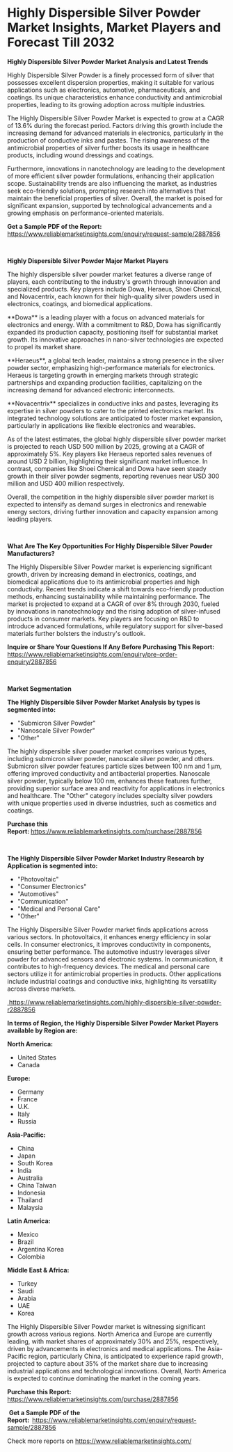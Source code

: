 <p><h1>Highly Dispersible Silver Powder Market Insights, Market Players and Forecast Till 2032</h1></p><p><strong>Highly Dispersible Silver Powder Market Analysis and Latest Trends</strong></p>
<p><p>Highly Dispersible Silver Powder is a finely processed form of silver that possesses excellent dispersion properties, making it suitable for various applications such as electronics, automotive, pharmaceuticals, and coatings. Its unique characteristics enhance conductivity and antimicrobial properties, leading to its growing adoption across multiple industries.</p><p>The Highly Dispersible Silver Powder Market is expected to grow at a CAGR of 13.6% during the forecast period. Factors driving this growth include the increasing demand for advanced materials in electronics, particularly in the production of conductive inks and pastes. The rising awareness of the antimicrobial properties of silver further boosts its usage in healthcare products, including wound dressings and coatings. </p><p>Furthermore, innovations in nanotechnology are leading to the development of more efficient silver powder formulations, enhancing their application scope. Sustainability trends are also influencing the market, as industries seek eco-friendly solutions, prompting research into alternatives that maintain the beneficial properties of silver. Overall, the market is poised for significant expansion, supported by technological advancements and a growing emphasis on performance-oriented materials.</p></p>
<p><strong>Get a Sample PDF of the Report:&nbsp;</strong> <a href="https://www.reliablemarketinsights.com/enquiry/request-sample/2887856?utm_campaign=2280&utm_medium=2&utm_source=Github&utm_content=ia&utm_term=14032025&utm_id=highly-dispersible-silver-powder">https://www.reliablemarketinsights.com/enquiry/request-sample/2887856</a></p>
<p>&nbsp;</p>
<p><strong>Highly Dispersible Silver Powder Major Market Players</strong></p>
<p><p>The highly dispersible silver powder market features a diverse range of players, each contributing to the industry's growth through innovation and specialized products. Key players include Dowa, Heraeus, Shoei Chemical, and Novacentrix, each known for their high-quality silver powders used in electronics, coatings, and biomedical applications.</p><p>**Dowa** is a leading player with a focus on advanced materials for electronics and energy. With a commitment to R&D, Dowa has significantly expanded its production capacity, positioning itself for substantial market growth. Its innovative approaches in nano-silver technologies are expected to propel its market share.</p><p>**Heraeus**, a global tech leader, maintains a strong presence in the silver powder sector, emphasizing high-performance materials for electronics. Heraeus is targeting growth in emerging markets through strategic partnerships and expanding production facilities, capitalizing on the increasing demand for advanced electronic interconnects.</p><p>**Novacentrix** specializes in conductive inks and pastes, leveraging its expertise in silver powders to cater to the printed electronics market. Its integrated technology solutions are anticipated to foster market expansion, particularly in applications like flexible electronics and wearables.</p><p>As of the latest estimates, the global highly dispersible silver powder market is projected to reach USD 500 million by 2025, growing at a CAGR of approximately 5%. Key players like Heraeus reported sales revenues of around USD 2 billion, highlighting their significant market influence. In contrast, companies like Shoei Chemical and Dowa have seen steady growth in their silver powder segments, reporting revenues near USD 300 million and USD 400 million respectively.</p><p>Overall, the competition in the highly dispersible silver powder market is expected to intensify as demand surges in electronics and renewable energy sectors, driving further innovation and capacity expansion among leading players.</p></p>
<p>&nbsp;</p>
<p><strong>What Are The Key Opportunities For Highly Dispersible Silver Powder Manufacturers?</strong></p>
<p><p>The Highly Dispersible Silver Powder market is experiencing significant growth, driven by increasing demand in electronics, coatings, and biomedical applications due to its antimicrobial properties and high conductivity. Recent trends indicate a shift towards eco-friendly production methods, enhancing sustainability while maintaining performance. The market is projected to expand at a CAGR of over 8% through 2030, fueled by innovations in nanotechnology and the rising adoption of silver-infused products in consumer markets. Key players are focusing on R&D to introduce advanced formulations, while regulatory support for silver-based materials further bolsters the industry's outlook.</p></p>
<p><strong>Inquire or Share Your Questions If Any Before Purchasing This Report:</strong> <a href="https://www.reliablemarketinsights.com/enquiry/pre-order-enquiry/2887856?utm_campaign=2280&utm_medium=2&utm_source=Github&utm_content=ia&utm_term=14032025&utm_id=highly-dispersible-silver-powder">https://www.reliablemarketinsights.com/enquiry/pre-order-enquiry/2887856</a></p>
<p>&nbsp;</p>
<p><strong>Market Segmentation</strong></p>
<p><strong>The Highly Dispersible Silver Powder Market Analysis by types is segmented into:</strong></p>
<p><ul><li>"Submicron Silver Powder"</li><li>"Nanoscale Silver Powder"</li><li>"Other"</li></ul></p>
<p><p>The highly dispersible silver powder market comprises various types, including submicron silver powder, nanoscale silver powder, and others. Submicron silver powder features particle sizes between 100 nm and 1 µm, offering improved conductivity and antibacterial properties. Nanoscale silver powder, typically below 100 nm, enhances these features further, providing superior surface area and reactivity for applications in electronics and healthcare. The "Other" category includes specialty silver powders with unique properties used in diverse industries, such as cosmetics and coatings.</p></p>
<p><strong>Purchase this Report:&nbsp;</strong><a href="https://www.reliablemarketinsights.com/purchase/2887856?utm_campaign=2280&utm_medium=2&utm_source=Github&utm_content=ia&utm_term=14032025&utm_id=highly-dispersible-silver-powder">https://www.reliablemarketinsights.com/purchase/2887856</a></p>
<p>&nbsp;</p>
<p><strong>The Highly Dispersible Silver Powder Market Industry Research by Application is segmented into:</strong></p>
<p><ul><li>"Photovoltaic"</li><li>"Consumer Electronics"</li><li>"Automotives"</li><li>"Communication"</li><li>"Medical and Personal Care"</li><li>"Other"</li></ul></p>
<p><p>The Highly Dispersible Silver Powder market finds applications across various sectors. In photovoltaics, it enhances energy efficiency in solar cells. In consumer electronics, it improves conductivity in components, ensuring better performance. The automotive industry leverages silver powder for advanced sensors and electronic systems. In communication, it contributes to high-frequency devices. The medical and personal care sectors utilize it for antimicrobial properties in products. Other applications include industrial coatings and conductive inks, highlighting its versatility across diverse markets.</p></p>
<p><a href="https://www.reliablemarketinsights.com/highly-dispersible-silver-powder-r2887856?utm_campaign=2280&utm_medium=2&utm_source=Github&utm_content=ia&utm_term=14032025&utm_id=highly-dispersible-silver-powder">&nbsp;https://www.reliablemarketinsights.com/highly-dispersible-silver-powder-r2887856</a></p>
<p><strong>In terms of Region, the Highly Dispersible Silver Powder Market Players available by Region are:</strong></p>
<p>
    <p> <strong> North America: </strong>
        <ul>
            <li>United States</li>
            <li>Canada</li>
        </ul>
        </p> 
    <p> <strong> Europe: </strong>
        <ul>
            <li>Germany</li>
            <li>France</li>
            <li>U.K.</li>
            <li>Italy</li>
            <li>Russia</li>
        </ul>
        </p> 
    <p> <strong> Asia-Pacific: </strong>
        <ul>
            <li>China</li>
            <li>Japan</li>
            <li>South Korea</li>
            <li>India</li>
            <li>Australia</li>
            <li>China Taiwan</li>
            <li>Indonesia</li>
            <li>Thailand</li>
            <li>Malaysia</li>
        </ul>
        </p> 
    <p> <strong> Latin America: </strong>
        <ul>
            <li>Mexico</li>
            <li>Brazil</li>
            <li>Argentina Korea</li>
            <li>Colombia</li>
        </ul>
        </p> 
    <p> <strong> Middle East & Africa: </strong>
        <ul>
            <li>Turkey</li>
            <li>Saudi</li>
            <li>Arabia</li>
            <li>UAE</li>
            <li>Korea</li>
        </ul>
    </p>
    </p>
<p><p>The Highly Dispersible Silver Powder market is witnessing significant growth across various regions. North America and Europe are currently leading, with market shares of approximately 30% and 25%, respectively, driven by advancements in electronics and medical applications. The Asia-Pacific region, particularly China, is anticipated to experience rapid growth, projected to capture about 35% of the market share due to increasing industrial applications and technological innovations. Overall, North America is expected to continue dominating the market in the coming years.</p></p>
<p><strong>Purchase this Report: </strong><a href="https://www.reliablemarketinsights.com/purchase/2887856?utm_campaign=2280&utm_medium=2&utm_source=Github&utm_content=ia&utm_term=14032025&utm_id=highly-dispersible-silver-powder">https://www.reliablemarketinsights.com/purchase/2887856</a></p>
<p>&nbsp;<strong>Get a Sample PDF of the Report:&nbsp;&nbsp;</strong><a href="https://www.reliablemarketinsights.com/enquiry/request-sample/2887856?utm_campaign=2280&utm_medium=2&utm_source=Github&utm_content=ia&utm_term=14032025&utm_id=highly-dispersible-silver-powder">https://www.reliablemarketinsights.com/enquiry/request-sample/2887856</a></p>
<p><strong></strong></p>
<p>Check more reports on <a href="https://www.reliablemarketinsights.com/?utm_campaign=2280&utm_medium=2&utm_source=Github&utm_content=ia&utm_term=14032025&utm_id=highly-dispersible-silver-powder">https://www.reliablemarketinsights.com/</a></p>